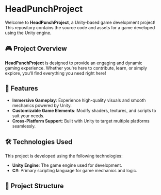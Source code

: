 # HeadPunchProject

Welcome to **HeadPunchProject**, a Unity-based game development project! This repository contains the source code and assets for a game developed using the Unity engine.

## 🎮 Project Overview

**HeadPunchProject** is designed to provide an engaging and dynamic gaming experience. Whether you're here to contribute, learn, or simply explore, you'll find everything you need right here!

## 🚀 Features

- **Immersive Gameplay**: Experience high-quality visuals and smooth mechanics powered by Unity.
- **Customizable Game Elements**: Modify shaders, textures, and scripts to suit your needs.
- **Cross-Platform Support**: Built with Unity to target multiple platforms seamlessly.

## 🛠️ Technologies Used

This project is developed using the following technologies:
- **Unity Engine**: The game engine used for development.
- **C#**: Primary scripting language for game mechanics and logic.

## 📂 Project Structure
